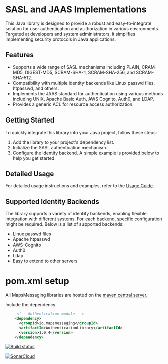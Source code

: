 # SASL and JAAS Implementations

This Java library is designed to provide a robust and easy-to-integrate solution for user authentication and
authorization in various environments. Targeted at developers and system administrators, it simplifies implementing
security protocols in Java applications.

## Features

* Supports a wide range of SASL mechanisms including PLAIN, CRAM-MD5, DIGEST-MD5, SCRAM-SHA-1, SCRAM-SHA-256, and
  SCRAM-SHA-512.
* Compatibility with multiple identity backends like Linux passwd files, htpasswd, and others.
* Implements the JAAS standard for authentication using various methods including UNIX, Apache Basic Auth, AWS Cognito,
  Auth0, and LDAP.
* Provides a generic ACL for resource access authorization.

## Getting Started

To quickly integrate this library into your Java project, follow these steps:

1. Add the library to your project's dependency list.
2. Initialize the SASL authentication mechanism.
3. Configure the identity backend.
   A simple example is provided below to help you get started.

## Detailed Usage

For detailed usage instructions and examples, refer to the [Usage Guide](Config.md).

## Supported Identity Backends

The library supports a variety of identity backends, enabling flexible integration with different systems. For each
backend, specific configuration might be required. Below is a list of supported backends:

- Linux passwd files
- Apache htpasswd
- AWS-Cognito
- Auth0
- Ldap
- Easy to extend to other servers


# pom.xml setup

All MapsMessaging libraries are hosted on the [maven central server.](https://central.sonatype.com/search?smo=true&q=mapsmessaging)

Include the dependency

``` xml
     <!-- Authentication module -->
    <dependency>
      <groupId>io.mapsmessaging</groupId>
      <artifactId>AuthenticationLibrary</artifactId>
      <version>1.0.4</version>
    </dependency>
```   

[![Build status](https://badge.buildkite.com/4fe7fb40cfdb2f718310fbc030aa1e9f0df618201fa21f9736.svg)](https://buildkite.com/mapsmessaging/040-authentication-and-authorisation-library-snapshot-build)

[![SonarCloud](https://sonarcloud.io/images/project_badges/sonarcloud-white.svg)](https://sonarcloud.io/summary/new_code?id=Authentication_Library)
